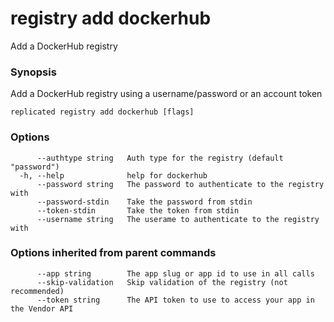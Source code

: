 # registry add dockerhub

Add a DockerHub registry

### Synopsis

Add a DockerHub registry using a username/password or an account token

```
replicated registry add dockerhub [flags]
```

### Options

```
      --authtype string   Auth type for the registry (default "password")
  -h, --help              help for dockerhub
      --password string   The password to authenticate to the registry with
      --password-stdin    Take the password from stdin
      --token-stdin       Take the token from stdin
      --username string   The userame to authenticate to the registry with
```

### Options inherited from parent commands

```
      --app string        The app slug or app id to use in all calls
      --skip-validation   Skip validation of the registry (not recommended)
      --token string      The API token to use to access your app in the Vendor API
```

